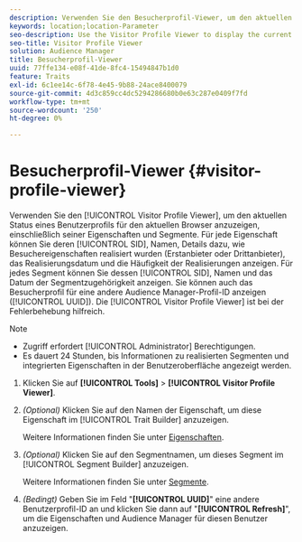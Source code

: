 ```yaml
---
description: Verwenden Sie den Besucherprofil-Viewer, um den aktuellen Status eines Benutzerprofils für den aktuellen Browser anzuzeigen, einschließlich seiner Eigenschaften und Segmente. Für jede Eigenschaft können Sie ihre SID, ihren Namen, Details dazu, wie Besuchereigenschaften realisiert wurden (Erstanbieter oder Drittanbieter), das Realisierungsdatum und die Häufigkeit der Realisierungen anzeigen. Für jedes Segment können Sie seine SID, seinen Namen und das Datum der Segmentzugehörigkeit anzeigen. Sie können das Besucherprofil auch für eine andere Audience Manager-Profil-ID (UUID) anzeigen. Der Besucherprofil-Viewer ist bei der Fehlerbehebung hilfreich.
keywords: location;location-Parameter
seo-description: Use the Visitor Profile Viewer to display the current state of a user profile for the current browser, including its traits and segments. For each trait, you can view its SID, name, details about how visitor traits were realized (first- or third-party), the realization date, and the frequency of realizations. For each segment, you can view its SID, name, and the segment membership date. You can also view the visitor profile for another Audience Manager profile ID (UUID). The Visitor Profile Viewer is helpful for troubleshooting purposes.
seo-title: Visitor Profile Viewer
solution: Audience Manager
title: Besucherprofil-Viewer
uuid: 77ffe134-e08f-41de-8fc4-15494847b1d0
feature: Traits
exl-id: 6c1ee14c-6f78-4e45-9b88-24ace8400079
source-git-commit: 4d3c859cc4dc5294286680b0e63c287e0409f7fd
workflow-type: tm+mt
source-wordcount: '250'
ht-degree: 0%

---
```


# Besucherprofil-Viewer {#visitor-profile-viewer}

Verwenden Sie den [!UICONTROL Visitor Profile Viewer], um den aktuellen Status eines Benutzerprofils für den aktuellen Browser anzuzeigen, einschließlich seiner Eigenschaften und Segmente. Für jede Eigenschaft können Sie deren [!UICONTROL SID], Namen, Details dazu, wie Besuchereigenschaften realisiert wurden (Erstanbieter oder Drittanbieter), das Realisierungsdatum und die Häufigkeit der Realisierungen anzeigen. Für jedes Segment können Sie dessen [!UICONTROL SID], Namen und das Datum der Segmentzugehörigkeit anzeigen. Sie können auch das Besucherprofil für eine andere Audience Manager-Profil-ID anzeigen ([!UICONTROL UUID]). Die [!UICONTROL Visitor Profile Viewer] ist bei der Fehlerbehebung hilfreich.

>[!NOTE]
>
>* Zugriff erfordert [!UICONTROL Administrator] Berechtigungen.
>* Es dauert 24 Stunden, bis Informationen zu realisierten Segmenten und integrierten Eigenschaften in der Benutzeroberfläche angezeigt werden.

<!-- 
Traits that are not part of a segment will not appear in the
<span class="wintitle"> Visitor Profile Viewer</span>.
-->

1. Klicken Sie auf **[!UICONTROL Tools]** > **[!UICONTROL Visitor Profile Viewer]**.

1. *(Optional)* Klicken Sie auf den Namen der Eigenschaft, um diese Eigenschaft im [!UICONTROL Trait Builder] anzuzeigen.

   Weitere Informationen finden Sie unter [Eigenschaften](../features/traits/trait-details-page.md).

1. *(Optional)* Klicken Sie auf den Segmentnamen, um dieses Segment im [!UICONTROL Segment Builder] anzuzeigen.

   Weitere Informationen finden Sie unter [Segmente](../features/segments/segments-purpose.md).

1. *(Bedingt)* Geben Sie im Feld &quot;**[!UICONTROL UUID]**&quot; eine andere Benutzerprofil-ID an und klicken Sie dann auf &quot;**[!UICONTROL Refresh]**&quot;, um die Eigenschaften und Audience Manager für diesen Benutzer anzuzeigen.

